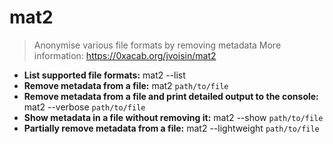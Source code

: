 # mat2
> Anonymise various file formats by removing metadata
> More information: <https://0xacab.org/jvoisin/mat2>
- **List supported file formats:**
mat2 --list
- **Remove metadata from a file:**
mat2 `path/to/file`
- **Remove metadata from a file and print detailed output to the console:**
mat2 --verbose `path/to/file`
- **Show metadata in a file without removing it:**
mat2 --show `path/to/file`
- **Partially remove metadata from a file:**
mat2 --lightweight `path/to/file`
